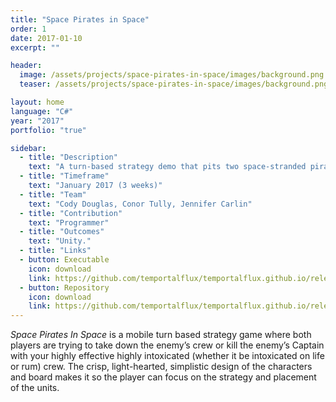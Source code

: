 ```yaml
---
title: "Space Pirates in Space"
order: 1
date: 2017-01-10
excerpt: ""

header:
  image: /assets/projects/space-pirates-in-space/images/background.png
  teaser: /assets/projects/space-pirates-in-space/images/background.png

layout: home
language: "C#"
year: "2017"
portfolio: "true"

sidebar:
  - title: "Description"
    text: "A turn-based strategy demo that pits two space-stranded pirate crews against each other."
  - title: "Timeframe"
    text: "January 2017 (3 weeks)"
  - title: "Team"
    text: "Cody Douglas, Conor Tully, Jennifer Carlin"
  - title: "Contribution"
    text: "Programmer"
  - title: "Outcomes"
    text: "Unity."
  - title: "Links"
  - button: Executable
    icon: download
    link: https://github.com/temportalflux/temportalflux.github.io/releases/download/download-space_pirates_in_space-executable/executable.zip
  - button: Repository
    icon: download
    link: https://github.com/temportalflux/temportalflux.github.io/releases/download/download-space_pirates_in_space-repository/repository.zip
---
```


_Space Pirates In Space_ is a mobile turn based strategy game where both players are trying to take down the enemy’s crew or kill the enemy’s Captain with your highly effective highly intoxicated (whether it be intoxicated on life or rum) crew. The crisp, light-hearted, simplistic design of the characters and board makes it so the player can focus on the strategy and placement of the units.
